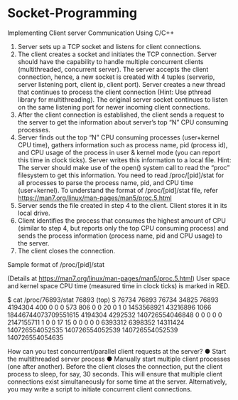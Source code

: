 # Socket-Programming
Implementing Client server Communication Using C/C++

1. Server sets up a TCP socket and listens for client connections.
2. The client creates a socket and initiates the TCP connection. Server should have the
capability to handle multiple concurrent clients (multithreaded, concurrent server). The
server accepts the client connection, hence, a new socket is created with 4 tuples
(serverip, server listening port, client ip, client port). Server creates a new thread that
continues to process the client connection (Hint: Use pthread library for multithreading).
The original server socket continues to listen on the same listening port for newer
incoming client connections.
3. After the client connection is established, the client sends a request to the server to get
the information about server’s top “N” CPU consuming processes.
4. Server finds out the top “N” CPU consuming processes (user+kernel CPU time), gathers
information such as process name, pid (process id), and CPU usage of the process in
user & kernel mode (you can report this time in clock ticks). Server writes this
information to a local file.
Hint: The server should make use of the open() system call to read the “proc” filesystem
to get this information. You need to read /proc/[pid]/stat for all processes to parse the
process name, pid, and CPU time (user+kernel). To understand the format of
/proc/[pid]/stat file, refer https://man7.org/linux/man-pages/man5/proc.5.html
5. Server sends the file created in step 4 to the client. Client stores it in its local drive.
6. Client identifies the process that consumes the highest amount of CPU (similar to step 4,
but reports only the top CPU consuming process) and sends the process information
(process name, pid and CPU usage) to the server.
7. The client closes the connection.

Sample format of /proc/[pid]/stat

(Details at https://man7.org/linux/man-pages/man5/proc.5.html)
User space and kernel space CPU time (measured time in clock ticks) is marked in RED.

$ cat /proc/76893/stat
76893 (top) S 76734 76893 76734 34825 76893 4194304 400 0 0 0 573 806 0 0 20 0 1 0
1453568921 43216896 1066 18446744073709551615 4194304 4292532 140726554046848 0 0 0 0
0 2147155711 1 0 0 17 15 0 0 0 0 0 6393312 6398352 14311424 140726554052535
140726554052539 140726554052539 140726554054635

How can you test concurrent/parallel client requests at the server?
● Start the multithreaded server process
● Manually start multiple client processes (one after another). Before the client closes the
connection, put the client process to sleep, for say, 30 seconds. This will ensure that
multiple client connections exist simultaneously for some time at the server. Alternatively,
you may write a script to initiate concurrent client connections.

